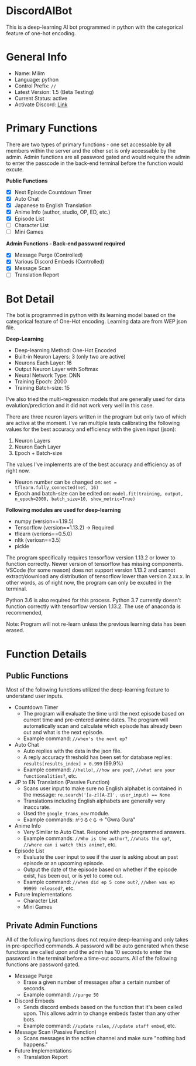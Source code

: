 # DiscordAIBot
This is a deep-learning AI bot programmed in python with the categorical feature of one-hot encoding.

# General Info
 - Name: Milim
 - Language: python
 - Control Prefix: `//`
 - Latest Version: 1.5 (Beta Testing)
 - Current Status: active
 - Activate Discord: [Link](https://discord.gg/RxahGwTGmG)
 
 # Primary Functions
 There are two types of primary functions - one set accessable by all members within the server and the other set is only accessable by the admin. Admin functions are all password gated and would require the admin to enter the passcode in the back-end terminal before the function would excute.
 
**Public Functions**

- [x] Next Episode Countdown Timer
- [x] Auto Chat
- [x] Japanese to English Translation
- [x] Anime Info (author, studio, OP, ED, etc.)
- [x] Episode List
- [ ] Character List
- [ ] Mini Games

**Admin Functions - Back-end password required**

- [x] Message Purge (Controlled)
- [x] Various Discord Embeds (Controlled)
- [x] Message Scan
- [ ] Translation Report

# Bot Detail
The bot is programmed in python with its learning model based on the categorical feature of One-Hot encoding. Learning data are from WEP json file.

**Deep-Learning**
- Deep-learning Method: One-Hot Encoded
- Built-in Neuron Layers: 3 (only two are active)
- Neurons Each Layer: 16
- Output Neuron Layer with Softmax
- Neural Network Type: DNN
- Training Epoch: 2000
- Training Batch-size: 15

I've also tried the multi-regression models that are generally used for data evalution/prediction and it did not work very well in this case. 

There are three neuron layers written in the program but only two of which are active at the moment. I've ran multiple tests calibrating the following values for the best accuracy and efficiency with the given input (json):
 1. Neuron Layers
 2. Neuron Each Layer
 3. Epoch + Batch-size
 
 The values I've implements are of the best accuracy and efficiency as of right now.

- Neuron number can be changed on: `net = tflearn.fully_connected(net, 16)`
- Epoch and batch-size can be edited on: `model.fit(training, output, n_epoch=2000, batch_size=10, show_metric=True)`

**Following modules are used for deep-learning**
- numpy (version==1.19.5)
- Tensorflow (version==1.13.2) -> Required
- tflearn (verions==0.5.0)
- nltk (veriosn==3.5)
- pickle

The program specifically requires tensorflow version 1.13.2 or lower to function correctly. Newer version of tensorflow has missing components. VSCode (for some reason) does not support version 1.13.2 and cannot extract/download any distribution of tensorflow lower than version 2.xx.x. In other words, as of right now, the program can only be excuted in the terminal. 

Python 3.6 is also required for this process. Python 3.7 currently doesn't function correctly with tensorflow version 1.13.2. The use of anaconda is recommended,

Note: Program will not re-learn unless the previous learning data has been erased.

# Function Details
## Public Functions
Most of the following functions utilized the deep-learning feature to understand user inputs.
- Countdown Timer
   - The program will evaluate the time until the next episode based on current time and pre-entered anime dates. The program will automatically scan and calculate which episode has already been out and what is the next episode.
   - Example command: `//when's the next ep?`
- Auto Chat
   - Auto replies with the data in the json file.
   - A reply accuracy threshold has been set for database replies: `results[results_index] > 0.999` (99.9%)
   - Example command: `//hello!`, `//how are you?`, `//what are your functionalities?`, etc.
- JP to EN Translation (Passive Function)
   - Scans user input to make sure no English alphabet is contained in the message: `re.search('[a-z][A-Z]', user_input) == None`
   - Translations including English alphabets are generally very inaccurate.
   - Used the `google_trans_new` module.
   - Example commands: `がうるぐら` -> "Gwra Gura"
- Anime Info
   - Very Similar to Auto Chat. Respond with pre-programmed answers.
   - Example commands: `//Who is the author?`, `//whats the op?`, `//where can i watch this anime?`, etc.
- Episode List
   - Evaluate the user input to see if the user is asking about an past episode or an upcoming episode.
   - Output the date of the episode based on whether if the episode exist, has been out, or is yet to come out.
   - Example command: `//when did ep 5 come out?`, `//when was ep 99999 released?`, etc.
- Future Implementations
   - Character List
   - Mini Games

## Private Admin Functions

All of the following functions does not require deep-learning and only takes in pre-specified commands. A password will be auto generated when these functions are called upon and the admin has 10 seconds to enter the password in the terminal before a time-out occurrs. All of the following functions are password gated.
- Message Purge
   - Erase a given number of messages after a certain number of seconds.
   - Example command: `//purge 50`
- Discord Embeds
   - Sends discord embeds based on the function that it's been called upon. This allows admin to change embeds faster than any other bots.
   - Example command: `//update rules`, `//update staff embed`, etc.
- Message Scan (Passive Function)
   - Scans messages in the active channel and make sure "nothing bad happens."
- Future Implementations
   - Translation Report
